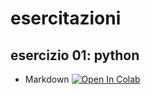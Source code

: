 # esercitazioni

## esercizio 01: python
 - Markdown [![Open In Colab](https://colab.research.google.com/assets/colab-badge.svg)](https://colab.research.google.com/github/valentinabitonte/esercitazioni/blob/main/Esercitazione03/012_Markdown_Colab.ipynb)
